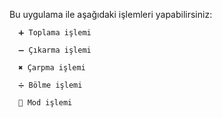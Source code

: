 Bu uygulama ile aşağıdaki işlemleri yapabilirsiniz:

 	  ➕ Toplama işlemi
	
	  ➖ Çıkarma işlemi
	
	  ✖ Çarpma işlemi
	
	  ➗ Bölme işlemi
	
	  💯 Mod işlemi
  
  

